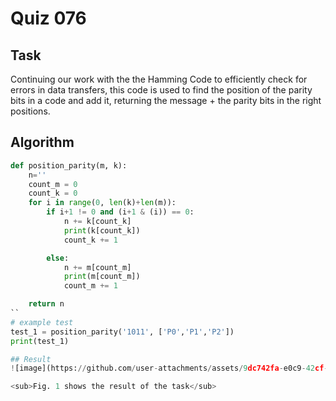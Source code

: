 # Quiz 076

## Task
Continuing our work with the the Hamming Code to efficiently check for errors in data transfers, this code is used to find the position of the parity bits in a code and add it, returning the message + the parity bits in the right positions.

## Algorithm
```.py
def position_parity(m, k):
    n=''
    count_m = 0
    count_k = 0
    for i in range(0, len(k)+len(m)):
        if i+1 != 0 and (i+1 & (i)) == 0:
            n += k[count_k]
            print(k[count_k])
            count_k += 1

        else:
            n += m[count_m]
            print(m[count_m])
            count_m += 1

    return n
``
# example test
test_1 = position_parity('1011', ['P0','P1','P2'])
print(test_1)

## Result
![image](https://github.com/user-attachments/assets/9dc742fa-e0c9-42cf-9df1-f83612f2971f)

<sub>Fig. 1 shows the result of the task</sub>
